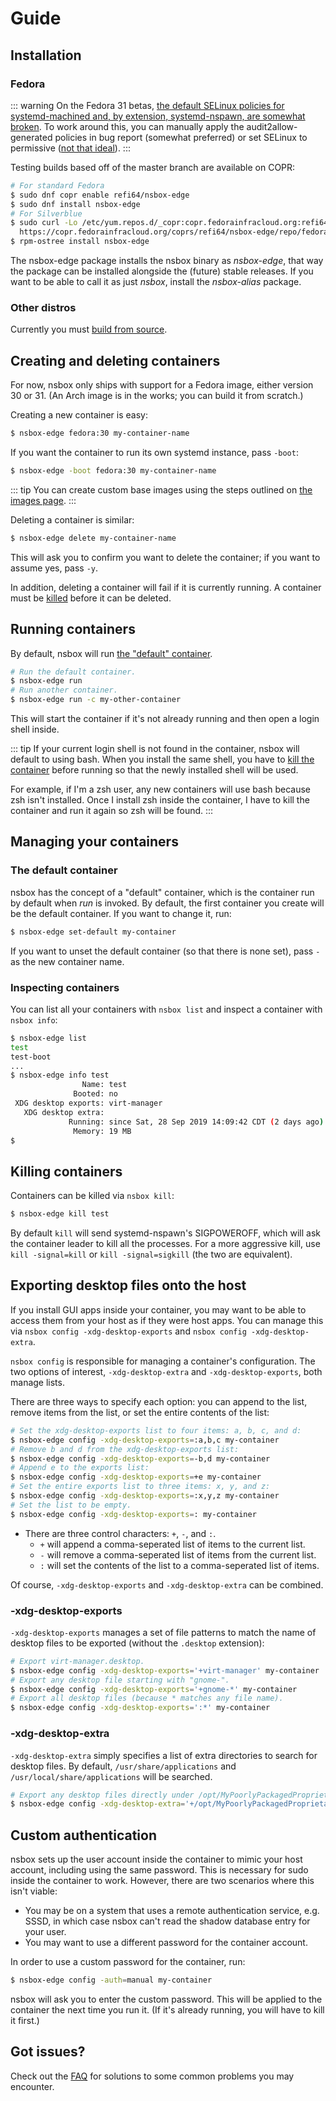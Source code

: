 # Guide

## Installation

### Fedora

::: warning
On the Fedora 31 betas, [the default SELinux policies for systemd-machined and,
by extension, systemd-nspawn, are somewhat
broken](https://bugzilla.redhat.com/show_bug.cgi?id=1760146). To work around this, you can
manually apply the audit2allow-generated policies in bug report (somewhat preferred) or set
SELinux to permissive ([not that ideal](https://stopdisablingselinux.com/)).
:::

Testing builds based off of the master branch are available on COPR:

```bash
# For standard Fedora
$ sudo dnf copr enable refi64/nsbox-edge
$ sudo dnf install nsbox-edge
# For Silverblue
$ sudo curl -Lo /etc/yum.repos.d/_copr:copr.fedorainfracloud.org:refi64:nsbox-edge.repo \
  https://copr.fedorainfracloud.org/coprs/refi64/nsbox-edge/repo/fedora-$(lsb_release -sr)/refi64-nsbox-edge-fedora-$(lsb_release -sr).repo
$ rpm-ostree install nsbox-edge
```

The nsbox-edge package installs the nsbox binary as *nsbox-edge*, that way the package can
be installed alongside the (future) stable releases. If you want to be able to call it as just
*nsbox*, install the *nsbox-alias* package.

### Other distros

Currently you must [build from source](https://github.com/refi64/nsbox).

## Creating and deleting containers

For now, nsbox only ships with support for a Fedora image, either version 30 or 31. (An Arch
image is in the works; you can build it from scratch.)

Creating a new container is easy:

```bash
$ nsbox-edge fedora:30 my-container-name
```

If you want the container to run its own systemd instance, pass `-boot`:

```bash
$ nsbox-edge -boot fedora:30 my-container-name
```

::: tip
You can create custom base images using the steps outlined on [the images page](images.md).
:::

Deleting a container is similar:

```bash
$ nsbox-edge delete my-container-name
```

This will ask you to confirm you want to delete the container; if you want to assume yes,
pass `-y`.

In addition, deleting a container will fail if it is currently running. A container must
be [killed](#killing-containers) before it can be deleted.

## Running containers

By default, nsbox will run [the "default" container](#the-default-container).

```bash
# Run the default container.
$ nsbox-edge run
# Run another container.
$ nsbox-edge run -c my-other-container
```

This will start the container if it's not already running and then open a login shell inside.

::: tip
If your current login shell is not found in the container, nsbox will default to using bash.
When you install the same shell, you have to [kill the container](#killing-containers) before
running so that the newly installed shell will be used.

For example, if I'm a zsh user, any new containers will use bash because zsh isn't installed.
Once I install zsh inside the container, I have to kill the container and run it again so
zsh will be found.
:::

## Managing your containers

### The default container

nsbox has the concept of a "default" container, which is the container run by default when
*run* is invoked. By default, the first container you create will be the default container.
If you want to change it, run:

```bash
$ nsbox-edge set-default my-container
```

If you want to unset the default container (so that there is none set), pass `-` as the new
container name.

### Inspecting containers

You can list all your containers with `nsbox list` and inspect a container with `nsbox info`:

```bash
$ nsbox-edge list
test
test-boot
...
$ nsbox-edge info test
                Name: test
              Booted: no
 XDG desktop exports: virt-manager
   XDG desktop extra:
             Running: since Sat, 28 Sep 2019 14:09:42 CDT (2 days ago)
              Memory: 19 MB
$
```

## Killing containers

Containers can be killed via `nsbox kill`:

```bash
$ nsbox-edge kill test
```

By default `kill` will send systemd-nspawn's SIGPOWEROFF, which will ask the container leader
to kill all the processes. For a more aggressive kill, use `kill -signal=kill` or
`kill -signal=sigkill` (the two are equivalent).

## Exporting desktop files onto the host

If you install GUI apps inside your container, you may want to be able to access them from
your host as if they were host apps. You can manage this via `nsbox config -xdg-desktop-exports`
and `nsbox config -xdg-desktop-extra`.

`nsbox config` is responsible for managing a container's configuration. The two options of
interest, `-xdg-desktop-extra` and `-xdg-desktop-exports`, both manage lists.

There are three ways to specify each option: you can append to the list, remove items from the
list, or set the entire contents of the list:

```bash
# Set the xdg-desktop-exports list to four items: a, b, c, and d:
$ nsbox-edge config -xdg-desktop-exports=:a,b,c my-container
# Remove b and d from the xdg-desktop-exports list:
$ nsbox-edge config -xdg-desktop-exports=-b,d my-container
# Append e to the exports list:
$ nsbox-edge config -xdg-desktop-exports=+e my-container
# Set the entire exports list to three items: x, y, and z:
$ nsbox-edge config -xdg-desktop-exports=:x,y,z my-container
# Set the list to be empty.
$ nsbox-edge config -xdg-desktop-exports=: my-container
```

- There are three control characters: `+`, `-`, and `:`.
  - `+` will append a comma-seperated list of items to the current list.
  - `-` will remove a comma-seperated list of items from the current list.
  - `:` will set the contents of the list to a comma-seperated list of items.

Of course, `-xdg-desktop-exports` and `-xdg-desktop-extra` can be combined.

### -xdg-desktop-exports

`-xdg-desktop-exports` manages a set of file patterns to match the name of desktop files to be
exported (without the `.desktop` extension):

```bash
# Export virt-manager.desktop.
$ nsbox-edge config -xdg-desktop-exports='+virt-manager' my-container
# Export any desktop file starting with "gnome-".
$ nsbox-edge config -xdg-desktop-exports='+gnome-*' my-container
# Export all desktop files (because * matches any file name).
$ nsbox-edge config -xdg-desktop-exports=':*' my-container
```

### -xdg-desktop-extra

`-xdg-desktop-extra` simply specifies a list of extra directories to search for desktop files.
By default, `/usr/share/applications` and `/usr/local/share/applications` will be searched.

```bash
# Export any desktop files directly under /opt/MyPoorlyPackagedProprietaryApp.
$ nsbox-edge config -xdg-desktop-extra='+/opt/MyPoorlyPackagedProprietaryApp' my-container
```

## Custom authentication

nsbox sets up the user account inside the container to mimic your host account, including
using the same password. This is necessary for sudo inside the container to work. However,
there are two scenarios where this isn't viable:

- You may be on a system that uses a remote authentication service, e.g. SSSD, in which
  case nsbox can't read the shadow database entry for your user.
- You may want to use a different password for the container account.

In order to use a custom password for the container, run:

```bash
$ nsbox-edge config -auth=manual my-container
```

nsbox will ask you to enter the custom password. This will be applied to the container the
next time you run it. (If it's already running, you will have to kill it first.)

## Got issues?

Check out the [FAQ](faq.md) for solutions to some common problems you may encounter.
